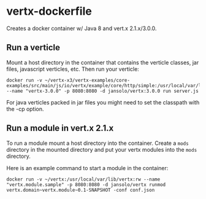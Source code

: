 vertx-dockerfile
================

Creates a docker container w/ Java 8 and vert.x 2.1.x/3.0.0.

Run a verticle
--------------

Mount a host directory in the container that contains the verticle classes, jar files, javascript verticles, etc.
Then run your verticle:

    docker run -v ~/vertx-x3/vertx-examples/core-examples/src/main/js/io/vertx/example/core/http/simple:/usr/local/var/lib/vertx:rw --name "vertx-3.0.0" -p 8080:8080 -d jansolo/vertx:3.0.0 run server.js

For java verticles packed in jar files you might need to set the classpath with the -cp option.

Run a module in vert.x 2.1.x 
----------------------------

To run a module mount a host directory into the container. 
Create a `mods` directory in the mounted directory and put your vertx modules into the `mods` directory.

Here is an example command to start a module in the container:

    docker run -v ~/vertx:/usr/local/var/lib/vertx:rw --name "vertx.module.sample" -p 8080:8080 -d jansolo/vertx runmod vertx.domain~vertx.module~0.1-SNAPSHOT -conf conf.json